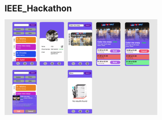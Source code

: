 # IEEE_Hackathon
![](https://github.com/gaurang98671/IEEE_Hackathon/blob/main/readme_images/design.png)
